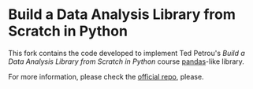 # Build a Data Analysis Library from Scratch in Python

This fork contains the code developed to implement Ted Petrou's _Build a Data Analysis Library from Scratch in Python_ course [pandas](https://pandas.pydata.org/)-like library.

For more information, please check the [official repo](https://github.com/tdpetrou/pandas_cub), please.
